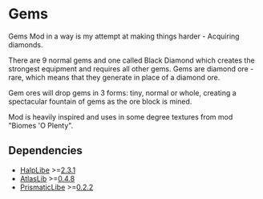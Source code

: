# Gems

Gems Mod in a way is my attempt at making things harder - Acquiring diamonds.

There are 9 normal gems and one called Black Diamond which creates the strongest equipment and requires all other gems. Gems are diamond ore - rare, which means that they generate in place of a diamond ore. 

Gem ores will drop gems in 3 forms: tiny, normal or whole, creating a spectacular fountain of gems as the ore block is mined.

Mod is heavily inspired and uses in some degree textures from mod "Biomes 'O Plenty".

## Dependencies

- [HalpLibe](https://github.com/Turnip-Labs/bta-halplibe) >=[2.3.1](https://github.com/Turnip-Labs/bta-halplibe/releases/tag/2.3.1)
- [AtlasLib](https://github.com/dotBlueShoes/bta-AtlasLib) >=[0.4.8](https://github.com/dotBlueShoes/bta-AtlasLib/releases/tag/0.4.8)
- [PrismaticLibe](https://github.com/UselessBullets/BTA_Babric_PrismaticLibe) >=[0.2.2](https://github.com/UselessBullets/BTA_Babric_PrismaticLibe/releases/tag/v2.2.0)

